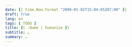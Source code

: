 ```yaml
---
date: {{ time.Now.Format "2006-01-02T15:04:05Z07:00" }}
draft: true
lang: en
tags: [ TODO ]
title: {{ .Name | humanize }}
subtitle: …
summary: …
---
```



